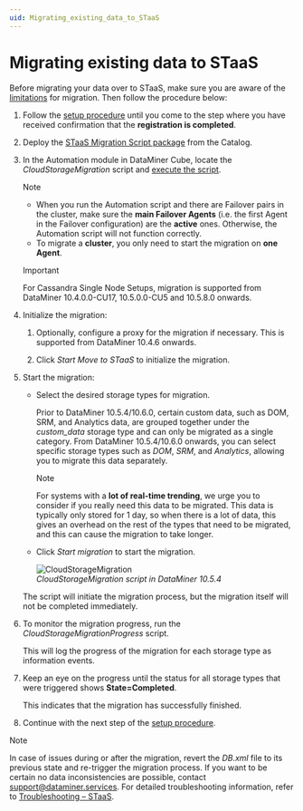 ```yaml
---
uid: Migrating_existing_data_to_STaaS
---
```


# Migrating existing data to STaaS

Before migrating your data over to STaaS, make sure you are aware of the [limitations](xref:STaaS_features#limitations) for migration. Then follow the procedure below:

1. Follow the [setup procedure](xref:Setting_up_StaaS) until you come to the step where you have received confirmation that the **registration is completed**.

1. Deploy the [STaaS Migration Script package](https://catalog.dataminer.services/details/46046c45-e44c-4bff-ba6e-3d0441a96f02) from the Catalog.

1. In the Automation module in DataMiner Cube, locate the *CloudStorageMigration* script and [execute the script](xref:Manually_executing_a_script).

   > [!NOTE]
   >
   > - When you run the Automation script and there are Failover pairs in the cluster, make sure the **main Failover Agents** (i.e. the first Agent in the Failover configuration) are the **active** ones. Otherwise, the Automation script will not function correctly.
   > - To migrate a **cluster**, you only need to start the migration on **one Agent**.
   
   > [!IMPORTANT]
   > For Cassandra Single Node Setups, migration is supported from DataMiner 10.4.0.0-CU17, 10.5.0.0-CU5 and 10.5.8.0 onwards.

1. Initialize the migration:

   1. Optionally, configure a proxy for the migration if necessary. This is supported from DataMiner 10.4.6 onwards.

   1. Click *Start Move to STaaS* to initialize the migration.

1. Start the migration:

   - Select the desired storage types for migration.

     Prior to DataMiner 10.5.4/10.6.0, certain custom data, such as DOM, SRM, and Analytics data, are grouped together under the *custom_data* storage type and can only be migrated as a single category. From DataMiner 10.5.4/10.6.0 onwards<!--RN 42219-->, you can select specific storage types such as *DOM*, *SRM*, and *Analytics*, allowing you to migrate this data separately.

     > [!NOTE]
     > For systems with a **lot of real-time trending**, we urge you to consider if you really need this data to be migrated. This data is typically only stored for 1 day, so when there is a lot of data, this gives an overhead on the rest of the types that need to be migrated, and this can cause the migration to take longer.

   - Click *Start migration* to start the migration.

     ![CloudStorageMigration](~/user-guide/images/CloudStorageMigration.gif)<br>*CloudStorageMigration script in DataMiner 10.5.4*

   The script will initiate the migration process, but the migration itself will not be completed immediately.

1. To monitor the migration progress, run the *CloudStorageMigrationProgress* script.

   This will log the progress of the migration for each storage type as information events.

1. Keep an eye on the progress until the status for all storage types that were triggered shows **State=Completed**.

   This indicates that the migration has successfully finished.

1. Continue with the next step of the [setup procedure](xref:Setting_up_StaaS).

> [!NOTE]
> In case of issues during or after the migration, revert the *DB.xml* file to its previous state and re-trigger the migration process. If you want to be certain no data inconsistencies are possible, contact <support@dataminer.services>. For detailed troubleshooting information, refer to [Troubleshooting – STaaS](xref:Troubleshooting_STaaS).
